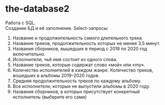 # the-database2  
Работа с SQL.   
Создание БД  и её заполнение. Select-запросы:  
1. Название и продолжительность самого длительного трека.  
2. Название треков, продолжительность которых не менее 3,5 минут.   
9. Названия сборников, вышедших в период с 2018 по 2020 год включительно.   
4. Исполнители, чьё имя состоит из одного слова.   
5. Название треков, которые содержат слово «мой» или «my».   
6. Количество исполнителей в каждом жанре. Количество треков, вошедших в альбомы 2019–2020 годов.   
7. Средняя продолжительность треков по каждому альбому.   
8. Все исполнители, которые не выпустили альбомы в 2020 году.   
9. Названия сборников, в которых присутствует конкретный исполнитель (выберите его сами)
